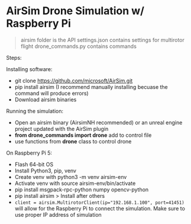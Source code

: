 # AirSim Drone Simulation w/ Raspberry Pi


> airsim folder is the API
> settings.json contains settings for multirotor flight
> drone_commands.py contains commands 

Steps:

Installing software:
- git clone https://github.com/microsoft/AirSim.git
- pip install airsim (I recommend manually installing becuase the command will produce errors)
- Download airsim binaries

Running the simulation:
- Open an airsim binary (AirsimNH recommended) or an unreal engine project updated with the AirSim plugin
- **from drone_commands import drone** add to control file
- use functions from **drone** class to control drone

On Raspberry Pi 5:
- Flash 64-bit OS
- Install Python3, pip, venv
- Create venv with python3 -m venv airsim-env
- Activate venv with source airsim-env/bin/activate
- pip install msgpack-rpc-python numpy opencv-python
- pip install airsim > Install after others
- ```client = airsim.MultirotorClient(ip="192.168.1.100", port=41451)``` will allow for the Raspberry Pi to connect the simulation. Make sure to use proper IP address of simulation
